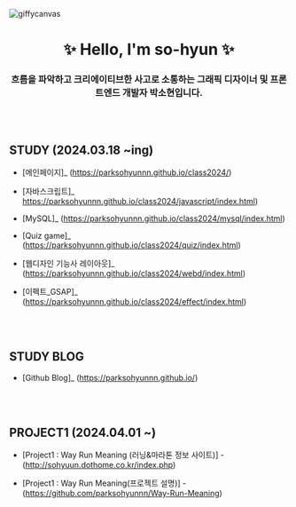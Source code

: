 ![giffycanvas](https://github.com/parksohyunnn/class2024/assets/164127801/575497a6-029b-4a20-b586-d82d828d4d30)

# <div align="center"> ✨ Hello, I'm so-hyun ✨ </div>

### <div align="center"> 흐름을 파악하고 크리에이티브한 사고로 소통하는 그래픽 디자이너 및 프론트엔드 개발자 박소현입니다. </div>

<br><br>

## STUDY (2024.03.18 ~ing) </div>
- [메인페이지]_ (https://parksohyunnn.github.io/class2024/)

- [자바스크립트]_ https://parksohyunnn.github.io/class2024/javascript/index.html)

- [MySQL]_ (https://parksohyunnn.github.io/class2024/mysql/index.html)

- [Quiz game]_ (https://parksohyunnn.github.io/class2024/quiz/index.html)

- [웹디자인 기능사 레이아웃]_ (https://parksohyunnn.github.io/class2024/webd/index.html)

- [이펙트_GSAP]_ (https://parksohyunnn.github.io/class2024/effect/index.html)


<br><br>

## STUDY BLOG </div>
- [Github Blog]_ (https://parksohyunnn.github.io/)

<br><br>

## PROJECT1 (2024.04.01 ~) </div>

- [Project1 : Way Run Meaning (러닝&마라톤 정보 사이트)] - (http://sohyuun.dothome.co.kr/index.php)

- [Project1 : Way Run Meaning(프로젝트 설명)] - (https://github.com/parksohyunnn/Way-Run-Meaning)

